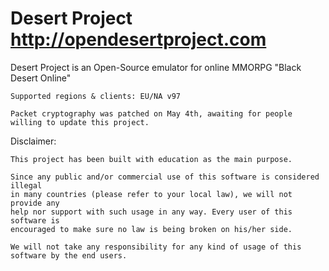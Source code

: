 # Desert Project http://opendesertproject.com
Desert Project is an Open-Source emulator for online MMORPG "Black Desert Online"

```
Supported regions & clients: EU/NA v97

Packet cryptography was patched on May 4th, awaiting for people willing to update this project.
```

Disclaimer:
```
This project has been built with education as the main purpose.

Since any public and/or commercial use of this software is considered illegal
in many countries (please refer to your local law), we will not provide any
help nor support with such usage in any way. Every user of this software is
encouraged to make sure no law is being broken on his/her side.

We will not take any responsibility for any kind of usage of this software by the end users.
```
